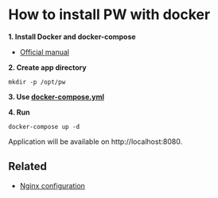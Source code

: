 # How to install PW with docker

**1. Install Docker and docker-compose**

- [Official manual](https://docs.docker.com/engine/install/)

**2. Create app directory**

```shell
mkdir -p /opt/pw
```

**3. Use [docker-compose.yml](../../docker-compose.yml)**

**4. Run**

```shell
docker-compose up -d
```

Application will be available on http://localhost:8080.

## Related

- [Nginx configuration](NGINX.md)
